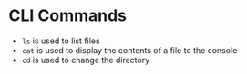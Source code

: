 # CLI Commands

* `ls` is used to list files
* `cat` is used to display the contents of a file to the console
* `cd` is used to change the directory
